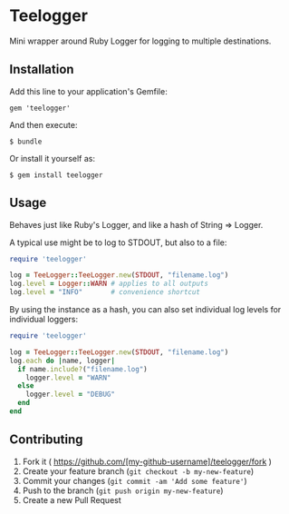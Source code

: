 # Teelogger

Mini wrapper around Ruby Logger for logging to multiple destinations.

## Installation

Add this line to your application's Gemfile:

    gem 'teelogger'

And then execute:

    $ bundle

Or install it yourself as:

    $ gem install teelogger

## Usage

 Behaves just like Ruby's Logger, and like a hash of String => Logger.

A typical use might be to log to STDOUT, but also to a file:

```ruby
require 'teelogger'

log = TeeLogger::TeeLogger.new(STDOUT, "filename.log")
log.level = Logger::WARN # applies to all outputs
log.level = "INFO"       # convenience shortcut
```

By using the instance as a hash, you can also set individual log levels
for individual loggers:

```ruby
require 'teelogger'

log = TeeLogger::TeeLogger.new(STDOUT, "filename.log")
log.each do |name, logger|
  if name.include?("filename.log")
    logger.level = "WARN"
  else
    logger.level = "DEBUG"
  end
end
```

## Contributing

1. Fork it ( https://github.com/[my-github-username]/teelogger/fork )
2. Create your feature branch (`git checkout -b my-new-feature`)
3. Commit your changes (`git commit -am 'Add some feature'`)
4. Push to the branch (`git push origin my-new-feature`)
5. Create a new Pull Request
